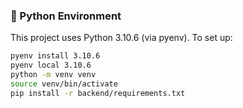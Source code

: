 ### 🐍 Python Environment

This project uses Python 3.10.6 (via pyenv). To set up:

```bash
pyenv install 3.10.6
pyenv local 3.10.6
python -m venv venv
source venv/bin/activate
pip install -r backend/requirements.txt
